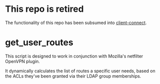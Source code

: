 # This repo is retired

The functionality of this repo has been subsumed into [client-connect](https://github.com/mozilla-it/openvpn-client-connect).


# get_user_routes
This script is designed to work in conjunction with Mozilla's netfilter OpenVPN plugin.

It dynamically calculates the list of routes a specific user needs, based on the ACLs they've been granted via their LDAP group memberships.
